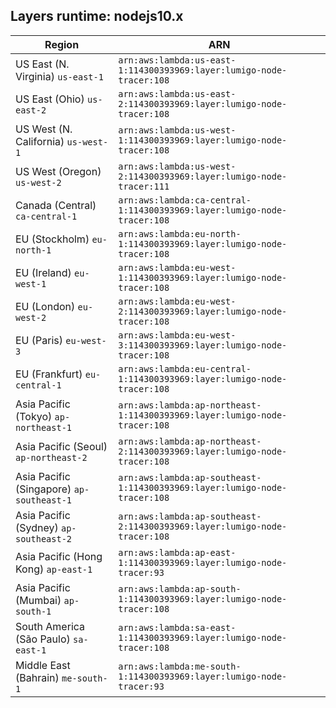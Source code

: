 Layers runtime: nodejs10.x
----
| Region | ARN |
| --- | --- |
|US East (N. Virginia)  `us-east-1`|`arn:aws:lambda:us-east-1:114300393969:layer:lumigo-node-tracer:108`|
|US East (Ohio)  `us-east-2`|`arn:aws:lambda:us-east-2:114300393969:layer:lumigo-node-tracer:108`|
|US West (N. California)  `us-west-1`|`arn:aws:lambda:us-west-1:114300393969:layer:lumigo-node-tracer:108`|
|US West (Oregon)  `us-west-2`|`arn:aws:lambda:us-west-2:114300393969:layer:lumigo-node-tracer:111`|
|Canada (Central)  `ca-central-1`|`arn:aws:lambda:ca-central-1:114300393969:layer:lumigo-node-tracer:108`|
|EU (Stockholm)  `eu-north-1`|`arn:aws:lambda:eu-north-1:114300393969:layer:lumigo-node-tracer:108`|
|EU (Ireland)  `eu-west-1`|`arn:aws:lambda:eu-west-1:114300393969:layer:lumigo-node-tracer:108`|
|EU (London)  `eu-west-2`|`arn:aws:lambda:eu-west-2:114300393969:layer:lumigo-node-tracer:108`|
|EU (Paris)  `eu-west-3`|`arn:aws:lambda:eu-west-3:114300393969:layer:lumigo-node-tracer:108`|
|EU (Frankfurt)  `eu-central-1`|`arn:aws:lambda:eu-central-1:114300393969:layer:lumigo-node-tracer:108`|
|Asia Pacific (Tokyo)  `ap-northeast-1`|`arn:aws:lambda:ap-northeast-1:114300393969:layer:lumigo-node-tracer:108`|
|Asia Pacific (Seoul)  `ap-northeast-2`|`arn:aws:lambda:ap-northeast-2:114300393969:layer:lumigo-node-tracer:108`|
|Asia Pacific (Singapore)  `ap-southeast-1`|`arn:aws:lambda:ap-southeast-1:114300393969:layer:lumigo-node-tracer:108`|
|Asia Pacific (Sydney)  `ap-southeast-2`|`arn:aws:lambda:ap-southeast-2:114300393969:layer:lumigo-node-tracer:108`|
|Asia Pacific (Hong Kong)  `ap-east-1`|`arn:aws:lambda:ap-east-1:114300393969:layer:lumigo-node-tracer:93`|
|Asia Pacific (Mumbai)  `ap-south-1`|`arn:aws:lambda:ap-south-1:114300393969:layer:lumigo-node-tracer:108`|
|South America (São Paulo)  `sa-east-1`|`arn:aws:lambda:sa-east-1:114300393969:layer:lumigo-node-tracer:108`|
|Middle East (Bahrain)  `me-south-1`|`arn:aws:lambda:me-south-1:114300393969:layer:lumigo-node-tracer:93`|
